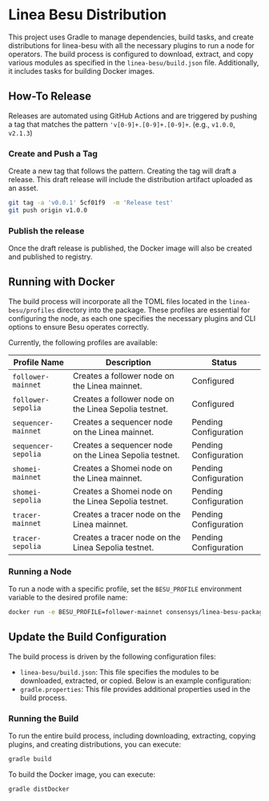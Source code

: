 # Linea Besu Distribution

This project uses Gradle to manage dependencies, build tasks, and create distributions for linea-besu with all the necessary plugins to run a node for operators.
The build process is configured to download, extract, and copy various modules as specified in the `linea-besu/build.json` file. Additionally, it includes tasks for building Docker images.

## How-To Release

Releases are automated using GitHub Actions and are triggered by pushing a tag that matches the
pattern `'v[0-9]+.[0-9]+.[0-9]+`. (e.g., `v1.0.0`, `v2.1.3`)


### Create and Push a Tag

   Create a new tag that follows the pattern. Creating the tag will draft a release. This draft release will include the distribution artifact uploaded as an asset.
   ```sh
   git tag -a 'v0.0.1' 5cf01f9  -m 'Release test'
   git push origin v1.0.0
   ```

### Publish the release

   Once the draft release is published, the Docker image will also be created and published to registry.

## Running with Docker

The build process will incorporate all the TOML files located in the `linea-besu/profiles` directory into the package. These profiles are essential for configuring the node, as each one specifies the necessary plugins and CLI options to ensure Besu operates correctly.

Currently, the following profiles are available:

| Profile Name         | Description                                | Status                |
|----------------------|--------------------------------------------|-----------------------|
| `follower-mainnet`   | Creates a follower node on the Linea mainnet.   | Configured            |
| `follower-sepolia`   | Creates a follower node on the Linea Sepolia testnet. | Configured            |
| `sequencer-mainnet`  | Creates a sequencer node on the Linea mainnet.  | Pending Configuration |
| `sequencer-sepolia`  | Creates a sequencer node on the Linea Sepolia testnet. | Pending Configuration |
| `shomei-mainnet`     | Creates a Shomei node on the Linea mainnet.     | Pending Configuration |
| `shomei-sepolia`     | Creates a Shomei node on the Linea Sepolia testnet. | Pending Configuration |
| `tracer-mainnet`     | Creates a tracer node on the Linea mainnet.     | Pending Configuration |
| `tracer-sepolia`     | Creates a tracer node on the Linea Sepolia testnet. | Pending Configuration |

### Running a Node
To run a node with a specific profile, set the `BESU_PROFILE` environment variable to the desired profile name:

```sh
docker run -e BESU_PROFILE=follower-mainnet consensys/linea-besu-package:0.0.1
```

## Update the Build Configuration

The build process is driven by the following configuration files:

- `linea-besu/build.json`: This file specifies the modules to be downloaded, extracted, or copied. Below is an example configuration:
- `gradle.properties`: This file provides additional properties used in the build process.

### Running the Build

To run the entire build process, including downloading, extracting, copying plugins, and creating distributions, you can execute:

```sh
gradle build
```

To build the Docker image, you can execute:

```sh
gradle distDocker
```
